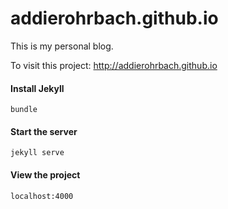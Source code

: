# addierohrbach.github.io
This is my personal blog.

To visit this project: http://addierohrbach.github.io

#### Install Jekyll
```
bundle
```

#### Start the server
```
jekyll serve
```

#### View the project
```
localhost:4000
```
